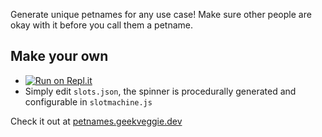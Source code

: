 Generate unique petnames for any use case! Make sure other people are okay with it before you call them a petname.

## Make your own
- [![Run on Repl.it](https://replit.com/badge/github/CallumCM/Petname-Generator)](https://replit.com/github/CallumCM/Petname-Generator)
- Simply edit `slots.json`, the spinner is procedurally generated and configurable in `slotmachine.js`

Check it out at [petnames.geekveggie.dev](https://petnames.geekveggie.dev/)